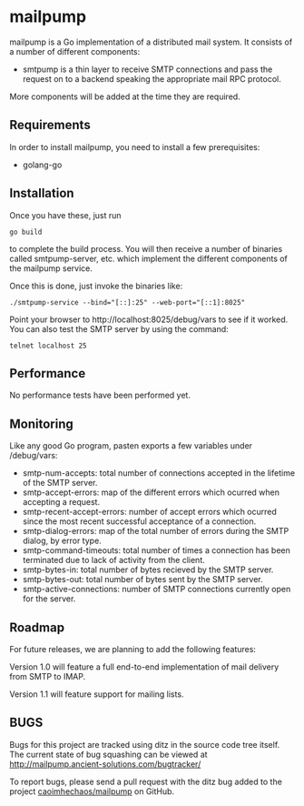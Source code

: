 mailpump
========

mailpump is a Go implementation of a distributed mail system. It consists of
a number of different components:

 * smtpump is a thin layer to receive SMTP connections and pass the request
   on to a backend speaking the appropriate mail RPC protocol.

More components will be added at the time they are required.


Requirements
------------

In order to install mailpump, you need to install a few prerequisites:

* golang-go


Installation
------------

Once you have these, just run

    go build

 to complete the build process. You will then receive a number of binaries
 called smtpump-server, etc. which implement the different components of
 the mailpump service.

Once this is done, just invoke the binaries like:

    ./smtpump-service --bind="[::]:25" --web-port="[::1]:8025"

Point your browser to http://localhost:8025/debug/vars to see if it worked.
You can also test the SMTP server by using the command:

    telnet localhost 25


Performance
-----------

No performance tests have been performed yet.


Monitoring
----------

Like any good Go program, pasten exports a few variables under
/debug/vars:

* smtp-num-accepts: total number of connections accepted in the lifetime of
  the SMTP server.
* smtp-accept-errors: map of the different errors which ocurred when
  accepting a request.
* smtp-recent-accept-errors: number of accept errors which ocurred since the
  most recent successful acceptance of a connection.
* smtp-dialog-errors: map of the total number of errors during the SMTP
  dialog, by error type.
* smtp-command-timeouts: total number of times a connection has been
  terminated due to lack of activity from the client.
* smtp-bytes-in: total number of bytes recieved by the SMTP server.
* smtp-bytes-out: total number of bytes sent by the SMTP server.
* smtp-active-connections: number of SMTP connections currently open for
  the server.


Roadmap
-------

For future releases, we are planning to add the following features:

Version 1.0 will feature a full end-to-end implementation of mail delivery
from SMTP to IMAP.

Version 1.1 will feature support for mailing lists.


BUGS
----

Bugs for this project are tracked using ditz in the source code tree itself.
The current state of bug squashing can be viewed at
<http://mailpump.ancient-solutions.com/bugtracker/>

To report bugs, please send a pull request with the ditz bug added to the
project
[caoimhechaos/mailpump](https://github.com/caoimhechaos/mailpump/) on GitHub.
